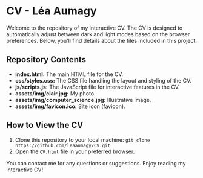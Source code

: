 # CV - Léa Aumagy

Welcome to the repository of my interactive CV. 
The CV is designed to automatically adjust between dark and light modes based on the browser preferences. 
Below, you'll find details about the files included in this project.

## Repository Contents

- **index.html:** The main HTML file for the CV.
- **css/styles.css:** The CSS file handling the layout and styling of the CV.
- **js/scripts.js:** The JavaScript file for interactive features in the CV.
- **assets/img/clair.jpg:** My photo.
- **assets/img/computer_science.jpg:** Illustrative image.
- **assets/img/favicon.ico:** Site icon (favicon).

## How to View the CV

1. Clone this repository to your local machine: `git clone https://github.com/leaaumagy/CV.git`
2. Open the `CV.html` file in your preferred browser.


You can contact me for any questions or suggestions.
Enjoy reading my interactive CV!
